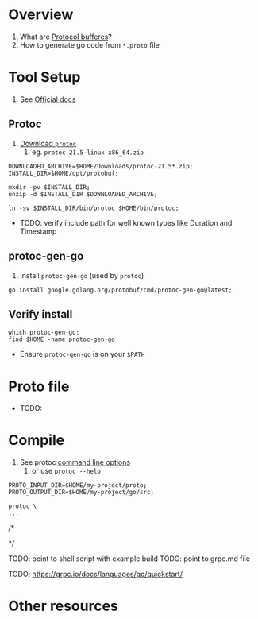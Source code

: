 # Overview
1. What are [Protocol bufferes](https://developers.google.com/protocol-buffers/docs/gotutorial)?
1. How to generate go code from `*.proto` file


# Tool Setup
1. See [Official docs](https://developers.google.com/protocol-buffers/docs/gotutorial#compiling-your-protocol-buffers)

## Protoc
1. [Download `protoc`](https://github.com/protocolbuffers/protobuf/releases)
    1. eg. `protoc-21.5-linux-x86_64.zip`
```
DOWNLOADED_ARCHIVE=$HOME/Downloads/protoc-21.5*.zip;
INSTALL_DIR=$HOME/opt/protobuf;

mkdir -pv $INSTALL_DIR;
unzip -d $INSTALL_DIR $DOWNLOADED_ARCHIVE;

ln -sv $INSTALL_DIR/bin/protoc $HOME/bin/protoc;
```
- TODO: verify include path for well known types like Duration and Timestamp


## protoc-gen-go
1. Install `protoc-gen-go` (used by `protoc`)
```
go install google.golang.org/protobuf/cmd/protoc-gen-go@latest;
```

## Verify install
```
which protoc-gen-go;
find $HOME -name protoc-gen-go
```

- Ensure `protoc-gen-go` is on your `$PATH`



# Proto file
- TODO:



# Compile
1. See protoc [command line options](https://manpages.ubuntu.com/manpages/trusty/man1/protoc.1.html)
    1. or use `protoc --help`
```
PROTO_INPUT_DIR=$HOME/my-project/proto;
PROTO_OUTPUT_DIR=$HOME/my-project/go/src;

protoc \
...

```

/*

*/



TODO: point to shell script with example build
TODO: point to grpc.md file


TODO: https://grpc.io/docs/languages/go/quickstart/

# Other resources
